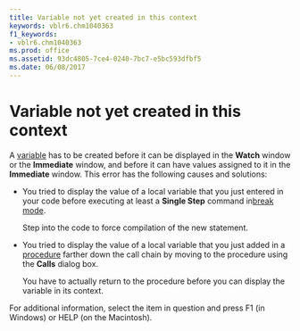 ```yaml
---
title: Variable not yet created in this context
keywords: vblr6.chm1040363
f1_keywords:
- vblr6.chm1040363
ms.prod: office
ms.assetid: 93dc4805-7ce4-0240-7bc7-e5bc593dfbf5
ms.date: 06/08/2017
---
```



# Variable not yet created in this context

A [variable](../../Glossary/vbe-glossary.md#variable) has to be created before it can be displayed in the **Watch** window or the **Immediate** window, and before it can have values assigned to it in the **Immediate** window. This error has the following causes and solutions:



- You tried to display the value of a local variable that you just entered in your code before executing at least a  **Single Step** command in[break mode](../../Glossary/vbe-glossary.md#break-mode).
    
    Step into the code to force compilation of the new statement.
    
- You tried to display the value of a local variable that you just added in a [procedure](../../Glossary/vbe-glossary.md#procedure) farther down the call chain by moving to the procedure using the **Calls** dialog box.
    
    You have to actually return to the procedure before you can display the variable in its context.
    

For additional information, select the item in question and press F1 (in Windows) or HELP (on the Macintosh).

